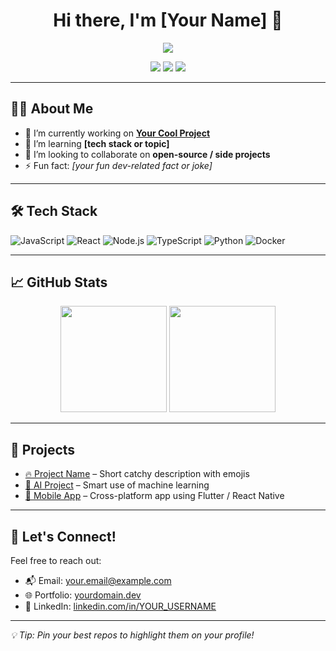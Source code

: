 <!-- PROFILE HEADER -->
<h1 align="center">Hi there, I'm [Your Name] 👋</h1>
<p align="center">
  <img src="https://readme-typing-svg.demolab.com/?lines=Full-stack%20Developer;Open-source%20Enthusiast;Lifelong%20Learner;&center=true&width=440&height=45&color=58A6FF&vCenter=true&size=22" />
</p>

<p align="center">
  <a href="https://github.com/YOUR_USERNAME"><img src="https://img.shields.io/github/followers/YOUR_USERNAME?label=Follow&style=social" /></a>
  <a href="mailto:your.email@example.com"><img src="https://img.shields.io/badge/Email-D14836?style=flat&logo=gmail&logoColor=white"/></a>
  <a href="https://linkedin.com/in/YOUR_USERNAME"><img src="https://img.shields.io/badge/LinkedIn-blue?style=flat&logo=linkedin&logoColor=white"/></a>
</p>

---

## 👨‍💻 About Me

- 🔭 I’m currently working on **[Your Cool Project](https://github.com/YOUR_USERNAME/your-project)**  
- 🌱 I’m learning **[tech stack or topic]**  
- 👯 I’m looking to collaborate on **open-source / side projects**  
- ⚡ Fun fact: _[your fun dev-related fact or joke]_  

---

## 🛠️ Tech Stack

![JavaScript](https://img.shields.io/badge/-JavaScript-F7DF1E?style=flat&logo=javascript&logoColor=black)
![React](https://img.shields.io/badge/-React-61DAFB?style=flat&logo=react&logoColor=white)
![Node.js](https://img.shields.io/badge/-Node.js-339933?style=flat&logo=node.js&logoColor=white)
![TypeScript](https://img.shields.io/badge/-TypeScript-3178C6?style=flat&logo=typescript&logoColor=white)
![Python](https://img.shields.io/badge/-Python-3776AB?style=flat&logo=python&logoColor=white)
![Docker](https://img.shields.io/badge/-Docker-2496ED?style=flat&logo=docker&logoColor=white)

---

## 📈 GitHub Stats

<p align="center">
  <img src="https://github-readme-stats.vercel.app/api?username=YOUR_USERNAME&show_icons=true&theme=github_dark&count_private=true" height="170" />
  <img src="https://github-readme-stats.vercel.app/api/top-langs/?username=YOUR_USERNAME&layout=compact&theme=github_dark" height="170" />
</p>

---

## 🚀 Projects

- [🔥 Project Name](https://github.com/YOUR_USERNAME/project-name) – Short catchy description with emojis  
- [🧠 AI Project](https://github.com/YOUR_USERNAME/ai-project) – Smart use of machine learning  
- [📱 Mobile App](https://github.com/YOUR_USERNAME/app) – Cross-platform app using Flutter / React Native

---

## 💬 Let's Connect!

Feel free to reach out:

- 📬 Email: your.email@example.com  
- 🌐 Portfolio: [yourdomain.dev](https://yourdomain.dev)  
- 💼 LinkedIn: [linkedin.com/in/YOUR_USERNAME](https://linkedin.com/in/YOUR_USERNAME)

---

_💡 Tip: Pin your best repos to highlight them on your profile!_
